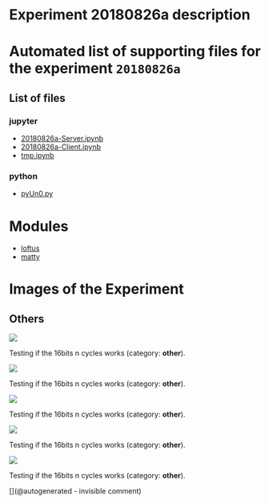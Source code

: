 # Experiment 20180826a description





# Automated list of supporting files for the __experiment `20180826a`__

## List of files

### jupyter

* [20180826a-Server.ipynb](/matty/20180826a/20180826a-Server.ipynb)
* [20180826a-Client.ipynb](/matty/20180826a/20180826a-Client.ipynb)
* [tmp.ipynb](/tmp.ipynb)


### python

* [pyUn0.py](/matty/20180826a/pyUn0.py)





# Modules

* [loftus](/retired/loftus/)
* [matty](/matty/)




# Images of the Experiment

## Others

![](/matty/20180826a/images/alllines_20180826a-1-2200-2600.jpg)

Testing if the 16bits n cycles works (category: __other__).

![](/matty/20180826a/images/detailed_20180826a-1-2200-2600.jpg)

Testing if the 16bits n cycles works (category: __other__).

![](/matty/20180826a/images/2DArray_20180826a.jpg)

Testing if the 16bits n cycles works (category: __other__).

![](/matty/20180826a/images/20180826a-1-all.jpg)

Testing if the 16bits n cycles works (category: __other__).

![](/matty/20180826a/images/_20180826a-1-2200-2600.jpg)

Testing if the 16bits n cycles works (category: __other__).










[](@autogenerated - invisible comment)